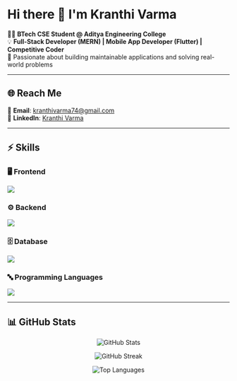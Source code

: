 # Hi there 👋 I'm Kranthi Varma  

👨‍💻 **BTech CSE Student @ Aditya Engineering College**  
💡 **Full-Stack Developer (MERN) | Mobile App Developer (Flutter) | Competitive Coder**  
🚀 Passionate about building maintainable applications and solving real-world problems  

---

## 🌐 Reach Me  
📧 **Email**: [kranthivarma74@gmail.com](mailto:kranthivarma74@gmail.com)  
💼 **LinkedIn**: [Kranthi Varma](https://www.linkedin.com/in/kranthi-varma-92b374268/)  

---

## ⚡ Skills  

### 🖥️ Frontend  
<p>
  <img src="https://skillicons.dev/icons?i=react,flutter,html,css" />
</p>

### ⚙️ Backend  
<p>
  <img src="https://skillicons.dev/icons?i=nodejs,spring" />
</p>

### 🗄️ Database  
<p>
  <img src="https://skillicons.dev/icons?i=mysql,mongodb,firebase" />
</p>

### 🔤 Programming Languages  
<p>
  <img src="https://skillicons.dev/icons?i=cpp,java,python,javascript,dart" />
</p>

---


## 📊 GitHub Stats


<p align="center">
  <img src="https://github-readme-stats.vercel.app/api?username=kranthivarm&show_icons=true&theme=tokyonight" alt="GitHub Stats" />
</p>

<p align="center">
  <img src="https://github-readme-streak-stats.herokuapp.com/?user=kranthivarm&theme=tokyonight" alt="GitHub Streak" />
</p>

<p align="center">
  <img src="https://github-readme-stats.vercel.app/api/top-langs/?username=kranthivarm&layout=compact&theme=tokyonight" alt="Top Languages" />
</p>
